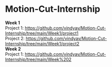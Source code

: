 # Motion-Cut-Internship

**Week 1** </br>
Project 1: https://github.com/vindyav/Motion-Cut-Internship/tree/main/Week1/project1  </br>
Project 2: https://github.com/vindyav/Motion-Cut-Internship/tree/main/Week1/project2 </br>
**Week 2** </br>
Project 1: https://github.com/vindyav/Motion-Cut-Internship/tree/main/Week%202  </br>
